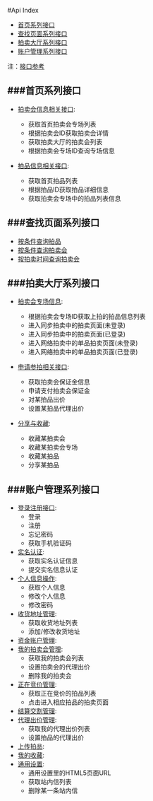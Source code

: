 #Api Index

- [首页系列接口](#first)
- [查找页面系列接口](#search)
- [拍卖大厅系列接口](#hall)
- [账户管理系列接口](#account)

注：[接口参考](接口参考.md)

###<a name="first" >首页系列接口</a>
---
- [拍卖会信息相关接口](首页/拍卖会信息相关接口.md): 
	- 获取首页拍卖会专场列表
	- 根据拍卖会ID获取拍卖会详情
	- 获取拍卖大厅的拍卖会列表
	- 根据拍卖会专场ID查询专场信息
	
- [拍品信息相关接口](首页/拍品信息相关接口.md): 
	- 获取首页拍品列表
	- 根据拍品ID获取拍品详细信息
	- 获取拍卖会专场中的拍品列表信息

###<a name="search" >查找页面系列接口</a>
---
- [按条件查询拍品](查询/按条件查询拍品.md)
- [按条件查询拍卖会](查询/按条件查询拍卖会.md)
- [按拍卖时间查询拍卖会](查询/按拍卖时间查询拍卖会.md)

###<a name="hall" >拍卖大厅系列接口</a>
---
- [拍卖会专场信息](拍卖大厅/拍卖会专场信息.md): 
	- 根据拍卖会专场ID获取上拍的拍品信息列表
	- 进入同步拍卖中的拍卖页面(未登录)
	- 进入同步拍卖中的拍卖页面(已登录)
	- 进入网络拍卖中的单品拍卖页面(未登录)
	- 进入网络拍卖中的单品拍卖页面(已登录)

- [申请参拍相关接口](拍卖大厅/申请参拍相关接口.md):
	- 获取拍卖会保证金信息
	- 申请支付拍卖会保证金
	- 对某拍品出价
	- 设置某拍品代理出价
	
- [分享与收藏](拍卖大厅/分享与收藏.md):
	- 收藏某拍卖会
	- 收藏某拍卖会专场
	- 收藏某拍品
	- 分享某拍品

###<a name="account" >账户管理系列接口</a>
---

- [登录注册接口](我/登录注册.md): 
	- 登录
	- 注册
	- 忘记密码
	- 获取手机验证码
- [实名认证](我/实名认证.md): 
	- 获取实名认证信息
	- 提交实名信息认证
- [个人信息操作](我/个人信息操作.md): 
	- 获取个人信息
	- 修改个人信息
	- 修改密码
- [收货地址管理](我/收货地址管理.md): 
	- 获取收货地址列表
	- 添加/修改收货地址
- [资金账户管理](我/资金账户管理.md): 
- [我的拍卖会管理](我/我的拍卖会管理.md): 
	- 获取我的拍卖会列表
	- 设置拍卖会的代理出价
	- 删除我的拍卖会  
- [正在竞价管理](我/正在竞价管理.md): 
	- 获取正在竞价的拍品列表
	- 点击进入相应拍品的拍卖页面  
- [结算交割管理](我/结算交割管理.md):
- [代理出价管理](我/代理出价管理.md):
	- 获取我的代理出价列表
	- 设置拍品的代理出价
- [上传拍品](我/上传拍品.md):
- [我的收藏](我/我的收藏.md): 
- [通用设置](我/通用设置.md): 
	- 通用设置里的HTML5页面URL
	- 获取站内信列表
	- 删除某一条站内信